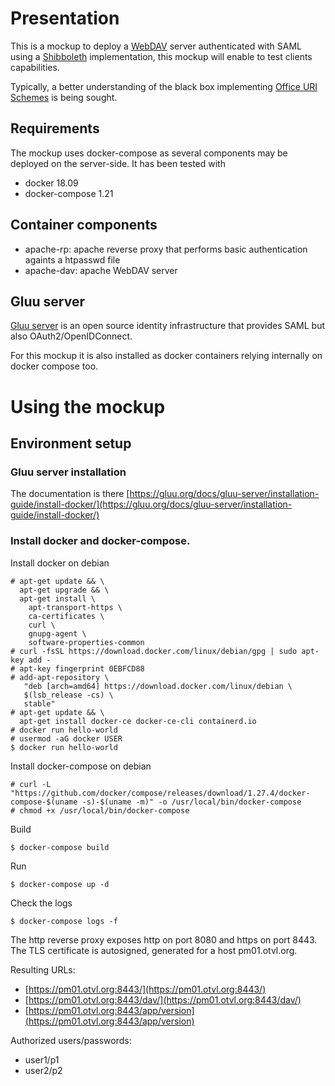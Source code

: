 # Presentation

This is a mockup to deploy a
[WebDAV](http://www.webdav.org/)
server authenticated with SAML using a
[Shibboleth](https://www.shibboleth.net/)
implementation,
this mockup will enable to test clients capabilities.

Typically, a better understanding of the black box
implementing
[Office URI Schemes](https://docs.microsoft.com/en-us/office/client-developer/office-uri-schemes)
is being sought.

## Requirements

The mockup uses docker-compose as several components may be deployed on the server-side.
It has been tested with

- docker 18.09
- docker-compose 1.21

## Container components

- apache-rp: apache reverse proxy that performs basic authentication againts a htpasswd file
- apache-dav: apache WebDAV server

## Gluu server

[Gluu server](https://www.gluu.org/features/single-sign-on/)
is an open source identity infrastructure that provides SAML but also OAuth2/OpenIDConnect.

For this mockup it is also installed as docker containers relying internally on docker compose too.

# Using the mockup

## Environment setup

### Gluu server installation

The documentation is there
[https://gluu.org/docs/gluu-server/installation-guide/install-docker/](https://gluu.org/docs/gluu-server/installation-guide/install-docker/)

### Install docker and docker-compose.

Install docker on debian

    # apt-get update && \
      apt-get upgrade && \
      apt-get install \
        apt-transport-https \
        ca-certificates \
        curl \
        gnupg-agent \
        software-properties-common
    # curl -fsSL https://download.docker.com/linux/debian/gpg | sudo apt-key add -
    # apt-key fingerprint 0EBFCD88
    # add-apt-repository \
       "deb [arch=amd64] https://download.docker.com/linux/debian \
       $(lsb_release -cs) \
       stable"
    # apt-get update && \
      apt-get install docker-ce docker-ce-cli containerd.io
    # docker run hello-world
    # usermod -aG docker USER
    $ docker run hello-world

Install docker-compose on debian

    # curl -L "https://github.com/docker/compose/releases/download/1.27.4/docker-compose-$(uname -s)-$(uname -m)" -o /usr/local/bin/docker-compose
    # chmod +x /usr/local/bin/docker-compose

Build

    $ docker-compose build

Run

    $ docker-compose up -d

Check the logs

    $ docker-compose logs -f

The http reverse proxy exposes http on port 8080 and https on port 8443.
The TLS certificate is autosigned, generated for a host pm01.otvl.org.

Resulting URLs:

- [https://pm01.otvl.org:8443/](https://pm01.otvl.org:8443/)
- [https://pm01.otvl.org:8443/dav/](https://pm01.otvl.org:8443/dav/)
- [https://pm01.otvl.org:8443/app/version](https://pm01.otvl.org:8443/app/version)

Authorized users/passwords:

- user1/p1
- user2/p2
